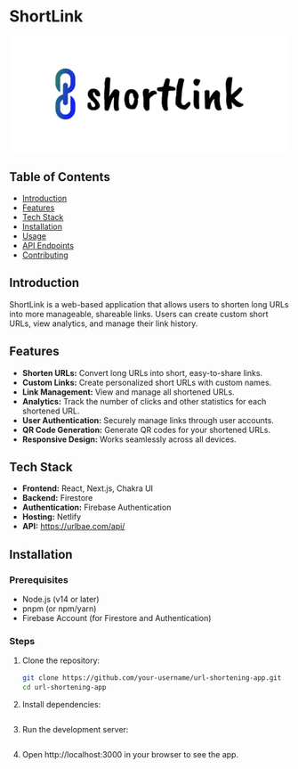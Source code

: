 # ShortLink

![Logo](/public/cover.png) 

## Table of Contents

- [Introduction](#introduction)
- [Features](#features)
- [Tech Stack](#tech-stack)
- [Installation](#installation)
- [Usage](#usage)
- [API Endpoints](#api-endpoints)
- [Contributing](#contributing)

## Introduction

ShortLink is a web-based application that allows users to shorten long URLs into more manageable, shareable links. Users can create custom short URLs, view analytics, and manage their link history.

## Features

- **Shorten URLs:** Convert long URLs into short, easy-to-share links.
- **Custom Links:** Create personalized short URLs with custom names.
- **Link Management:** View and manage all shortened URLs.
- **Analytics:** Track the number of clicks and other statistics for each shortened URL.
- **User Authentication:** Securely manage links through user accounts.
- **QR Code Generation:** Generate QR codes for your shortened URLs.
- **Responsive Design:** Works seamlessly across all devices.

## Tech Stack

- **Frontend:** React, Next.js, Chakra UI
- **Backend:**  Firestore
- **Authentication:** Firebase Authentication 
- **Hosting:** Netlify
- **API:** https://urlbae.com/api/

## Installation

### Prerequisites

- Node.js (v14 or later)
- pnpm (or npm/yarn)
- Firebase Account (for Firestore and Authentication)

### Steps

1. Clone the repository:

   ```bash
   git clone https://github.com/your-username/url-shortening-app.git
   cd url-shortening-app

2. Install dependencies:
    ```pnpm install

3. Run the development server:

    ```pnpm dev

4. Open http://localhost:3000 in your browser to see the app.

